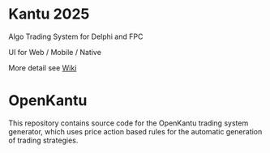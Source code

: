 Kantu 2025
=========
Algo Trading System for Delphi and FPC

 UI for Web / Mobile / Native
 
More detail see [Wiki](https://github.com/wintops/OpenKantu-2022/wiki)

OpenKantu
=========

This repository contains source code for the OpenKantu trading system generator, which uses price action based rules for the automatic generation of trading strategies. 


